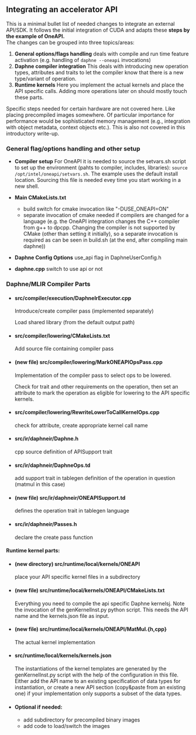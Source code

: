 ## Integrating an accelerator API
This is a minimal bullet list of needed changes to integrate an external API/SDK. It follows the initial integration of CUDA and adapts these __steps by the example of OneAPI.__  
The changes can be grouped into three topics/areas: 
1. __General options/flags handling__ deals with compile and run time feature activation (e.g. handling of ```daphne --oneapi``` invocations)
2. __Daphne compiler integration__ This deals with introducing new operation types, attributes and traits to let the compiler know that there is a new type/variant of operation.
3. __Runtime kernels__ Here you implement the actual kernels and place the API specific calls. Adding more operations later on should mostly touch these parts.

Specific steps needed for certain hardware are not covered here. Like placing precompiled images somewhere.
Of particular importance for performance would be sophisticated memory management (e.g., integration with object metadata, context objects etc.).
This is also not covered in this introductory write-up.

### General flag/options handling and other setup

* __Compiler setup__ For OneAPI it is needed to source the setvars.sh script to set up the environment (pahts to compiler, includes, libraries): ```source /opt/intel/oneapi/setvars.sh```. The example uses the default install location. Sourcing this file is needed evey time you start working in a new shell.
* __Main CMakeLists.txt__
  - build switch for cmake invocation like "-DUSE_ONEAPI=ON"
  - separate invocation of cmake needed if compilers are changed for a language (e.g. the OneAPI integration changes the C++ compiler from g++ to dpcpp. Changing the compiler is not supported by CMake (other than setting it initially), so a separate invocation is required as can be seen in build.sh (at the end, after compiling main daphne))

* __Daphne Config Options__ use_api flag in DaphneUserConfig.h

* __daphne.cpp__ switch to use api or not

### Daphne/MLIR Compiler Parts

* #### src/compiler/execution/DaphneIrExecutor.cpp
  Introduce/create compiler pass (implemented separately)

  Load shared library (from the default output path)

* #### src/compiler/lowering/CMakeLists.txt
  Add source file containing compiler pass

* #### (new file) src/compiler/lowering/MarkONEAPIOpsPass.cpp
  Implementation of the compiler pass to select ops to be lowered.

  Check for trait and other requirements on the operation, then set an attribute to mark   the operation as eligible for lowering to the API specific kernels.

* #### src/compiler/lowering/RewriteLowerToCallKernelOps.cpp
  check for attribute, create appropriate kernel call name

* #### src/ir/daphneir/Daphne.h
  cpp source definition of APISupport trait

* #### src/ir/daphneir/DaphneOps.td
  add support trait in tablegen definition of the operation in question (matmul in this case)

* #### (new file) src/ir/daphneir/ONEAPISupport.td
  defines the operation trait in tablegen language

* #### src/ir/daphneir/Passes.h
  declare the create pass function

#### Runtime kernel parts:

* #### (new directory) src/runtime/local/kernels/ONEAPI
  place your API specific kernel files in a subdirectory

* #### (new file) src/runtime/local/kernels/ONEAPI/CMakeLists.txt
  Everything you need to compile the api specific Daphne kernelsj.
  Note the invocation of the genKernelInst.py python script. This needs the API name and the kernels.json file as input. 

* #### (new file) src/runtime/local/kernels/ONEAPI/MatMul.{h,cpp}
  The actual kernel implementation
* #### src/runtime/local/kernels/kernels.json
  The instantiations of the kernel templates are generated by the genKernelInst.py
  script with the help of the configuration in this file. Either add the API name to an existing specification of data types for instantiation, 
  or create a new API section (copy&paste from an existing one) if your implementation only supports a subset of the data types.

* #### Optional if needed: 
  - add subdirectory for precompiled binary images
  - add code to load/switch the images